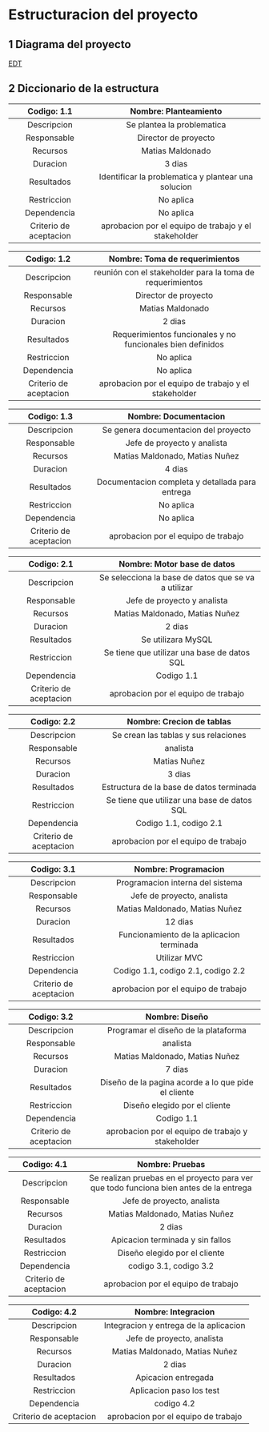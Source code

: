 # Estructuracion del proyecto

## 1 Diagrama del proyecto
[EDT](EDT.png)
## 2 Diccionario de la estructura

|       Codigo: 1.1      |                 Nombre: Planteamiento                |
|:----------------------:|:----------------------------------------------------:|
|       Descripcion      |              Se plantea la problematica              |
|       Responsable      |                   Director de proyecto                   |
|        Recursos        |                   Matias Maldonado                   |
|        Duracion        |                        3 dias                        |
|       Resultados       |  Identificar la problematica y plantear una solucion |
|       Restriccion      |                       No aplica                      |
|       Dependencia      |                       No aplica                      |
| Criterio de aceptacion | aprobacion por el equipo de trabajo y el stakeholder |

|       Codigo: 1.2      |               Nombre: Toma de requerimientos               |
|:----------------------:|:----------------------------------------------------------:|
|       Descripcion      |  reunión con el stakeholder para la toma de requerimientos |
|       Responsable      |                      Director de proyecto                      |
|        Recursos        |                      Matias Maldonado                      |
|        Duracion        |                           2 dias                           |
|       Resultados       | Requerimientos funcionales y no funcionales bien definidos |
|       Restriccion      |                          No aplica                         |
|       Dependencia      |                          No aplica                         |
| Criterio de aceptacion |    aprobacion por el equipo de trabajo y el stakeholder    |

|       Codigo: 1.3      |              Nombre: Documentacion              |
|:----------------------:|:-----------------------------------------------:|
|       Descripcion      |       Se genera documentacion del proyecto      |
|       Responsable      |           Jefe de proyecto y analista           |
|        Recursos        |          Matias Maldonado, Matias Nuñez         |
|        Duracion        |                      4 dias                     |
|       Resultados       | Documentacion completa y detallada para entrega |
|       Restriccion      |                    No aplica                    |
|       Dependencia      |                    No aplica                    |
| Criterio de aceptacion |       aprobacion por el equipo de trabajo       |

|       Codigo: 2.1      |             Nombre: Motor base de datos             |
|:----------------------:|:---------------------------------------------------:|
|       Descripcion      | Se selecciona la base de datos que se va a utilizar |
|       Responsable      |             Jefe de proyecto y analista             |
|        Recursos        |            Matias Maldonado, Matias Nuñez           |
|        Duracion        |                        2 dias                       |
|       Resultados       |                  Se utilizara MySQL                 |
|       Restriccion      |     Se tiene que utilizar una base de datos SQL     |
|       Dependencia      |                      Codigo 1.1                     |
| Criterio de aceptacion |         aprobacion por el equipo de trabajo         |

|       Codigo: 2.2      |          Nombre: Crecion de tablas          |
|:----------------------:|:-------------------------------------------:|
|       Descripcion      |     Se crean las tablas y sus relaciones    |
|       Responsable      |                   analista                  |
|        Recursos        |                 Matias Nuñez                |
|        Duracion        |                    3 dias                   |
|       Resultados       |   Estructura de la base de datos terminada  |
|       Restriccion      | Se tiene que utilizar una base de datos SQL |
|       Dependencia      |            Codigo 1.1, codigo 2.1           |
| Criterio de aceptacion |     aprobacion por el equipo de trabajo     |

|       Codigo: 3.1      |            Nombre: Programacion           |
|:----------------------:|:-----------------------------------------:|
|       Descripcion      |     Programacion interna del sistema      |
|       Responsable      |         Jefe de proyecto, analista        |
|        Recursos        |       Matias Maldonado, Matias Nuñez      |
|        Duracion        |                  12 dias                  |
|       Resultados       | Funcionamiento de la aplicacion terminada |
|       Restriccion      |                Utilizar MVC               |
|       Dependencia      |     Codigo 1.1, codigo 2.1, codigo 2.2    |
| Criterio de aceptacion |    aprobacion por el equipo de trabajo    |

|       Codigo: 3.2      |                    Nombre: Diseño                   |
|:----------------------:|:---------------------------------------------------:|
|       Descripcion      |         Programar el diseño de la plataforma        |
|       Responsable      |                       analista                      |
|        Recursos        |            Matias Maldonado, Matias Nuñez           |
|        Duracion        |                        7 dias                       |
|       Resultados       | Diseño de la pagina acorde a lo que pide el cliente |
|       Restriccion      |            Diseño elegido por el cliente            |
|       Dependencia      |                      Codigo 1.1                     |
| Criterio de aceptacion |  aprobacion por el equipo de trabajo y stakeholder  |

|       Codigo: 4.1      |                                     Nombre: Pruebas                                    |
|:----------------------:|:--------------------------------------------------------------------------------------:|
|       Descripcion      | Se realizan pruebas en el proyecto para ver que todo funciona bien antes de la entrega |
|       Responsable      |                               Jefe de proyecto, analista                               |
|        Recursos        |                             Matias Maldonado, Matias Nuñez                             |
|        Duracion        |                                         2 dias                                         |
|       Resultados       |                            Apicacion terminada y sin fallos                            |
|       Restriccion      |                              Diseño elegido por el cliente                             |
|       Dependencia      |                                 codigo 3.1, codigo 3.2                                 |
| Criterio de aceptacion |                           aprobacion por el equipo de trabajo                          |

|       Codigo: 4.2      |           Nombre: Integracion          |
|:----------------------:|:--------------------------------------:|
|       Descripcion      | Integracion y entrega de la aplicacion |
|       Responsable      |       Jefe de proyecto, analista       |
|        Recursos        |     Matias Maldonado, Matias Nuñez     |
|        Duracion        |                 2 dias                 |
|       Resultados       |           Apicacion entregada          |
|       Restriccion      |        Aplicacion paso los test        |
|       Dependencia      |               codigo 4.2               |
| Criterio de aceptacion |   aprobacion por el equipo de trabajo  |


